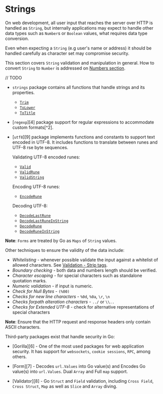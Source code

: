 # Strings

On web development, all user input that reaches the server over HTTP is handled
as `String`, but internally applications may expect to handle other data types
such as `Number`s or `Boolean` values, what requires data type conversion.

Even when expecting a `String` (e.g user's name or address) it should be
handled carefully as character set may compromise security.

This section covers `String` validation and manipulation in general. How to
convert `String` to `Number` is addressed on [Numbers section][1].

// TODO

* `strings` package contains all functions that handle strings and its
  properties.
    * [`Trim`](https://golang.org/pkg/strings/#Trim)
    * [`ToLower`](https://golang.org/pkg/strings/#ToLower)
    * [`ToTitle`](https://golang.org/pkg/strings/#ToTitle)
* [`regexp`][4] package support for regular expressions to accommodate custom
   formats[^2].
* [`utf8`][9] package implements functions and constants to support text
  encoded in UTF-8. It includes functions to translate between runes and UTF-8
rse
  byte sequences.

  Validating UTF-8 encoded runes:
    * [`Valid`](https://golang.org/pkg/unicode/utf8/#Valid)
    * [`ValidRune`](https://golang.org/pkg/unicode/utf8/#ValidRune)
    * [`ValidString`](https://golang.org/pkg/unicode/utf8/#ValidString)

  Encoding UTF-8 runes:
    * [`EncodeRune`](https://golang.org/pkg/unicode/utf8/#EncodeRune)

  Decoding UTF-8:
    * [`DecodeLastRune`](https://golang.org/pkg/unicode/utf8/#DecodeLastRune)
    * [`DecodeLastRuneInString`](https://golang.org/pkg/unicode/utf8/#DecodeLastRuneInString)
    * [`DecodeRune`](https://golang.org/pkg/unicode/utf8/#DecodeLastRune)
    * [`DecodeRuneInString`](https://golang.org/pkg/unicode/utf8/#DecodeRuneInString)


**Note**: `Forms` are treated by Go as `Maps` of `String` values.

Other techniques to ensure the validity of the data include:

* _Whitelisting_ - whenever possible validate the input against a whitelist
  of allowed characters. See [Validation - Strip tags][1].
* _Boundary checking_ - both data and numbers length should be verified.
* _Character escaping_ - for special characters such as standalone quotation
  marks.
* _Numeric validation_ - if input is numeric.
* _Check for Null Bytes_ - `(%00)`
* _Checks for new line characters_ - `%0d`, `%0a`, `\r`, `\n`
* _Checks forpath alteration characters_ - `../` or `\\..`
* _Checks for Extended UTF-8_ - check for alternative representations of
  special characters

**Note**: Ensure that the HTTP request and response headers only contain
ASCII characters.

Third-party packages exist that handle security in Go:

* [Gorilla][6] - One of the most used packages for web
  application security.
  It has support for `websockets`, `cookie sessions`, `RPC`, among
  others.

* [Form][7] - Decodes `url.Values` into Go value(s) and Encodes Go value(s)
  into `url.Values`.
  Dual `Array` and Full `map` support.

* [Validator][8] - Go `Struct` and `Field` validation, including `Cross Field`,
  `Cross Struct`, `Map` as well as `Slice` and `Array` diving.

[1]: ./numbers.md
